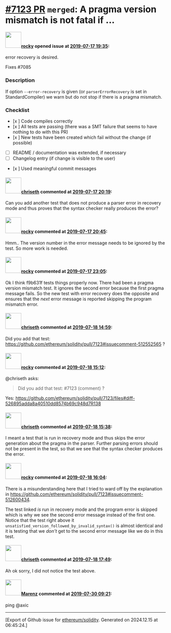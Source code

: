# [\#7123 PR](https://github.com/ethereum/solidity/pull/7123) `merged`: A pragma version mismatch is not fatal if ...

#### <img src="https://avatars.githubusercontent.com/u/8851?v=4" width="50">[rocky](https://github.com/rocky) opened issue at [2019-07-17 19:35](https://github.com/ethereum/solidity/pull/7123):

error recovery is desired.

Fixes #7085

### Description

If option `--error-recovery` is given (or `parserErrorRecovery` is set in StandardCompiler) we warn but do not stop if there is a pragma mismatch.

### Checklist
- [x ] Code compiles correctly
- [x ] All tests are passing (there was a SMT failure that seems to have nothing to do with this PR)
- [x ] New tests have been created which fail without the change (if possible)
- [ ] README / documentation was extended, if necessary
- [ ] Changelog entry (if change is visible to the user)
- [x ] Used meaningful commit messages


#### <img src="https://avatars.githubusercontent.com/u/9073706?v=4" width="50">[chriseth](https://github.com/chriseth) commented at [2019-07-17 20:19](https://github.com/ethereum/solidity/pull/7123#issuecomment-512552565):

Can you add another test that does not produce a parser error in recovery mode and thus proves that the syntax checker really produces the error?

#### <img src="https://avatars.githubusercontent.com/u/8851?v=4" width="50">[rocky](https://github.com/rocky) commented at [2019-07-17 20:45](https://github.com/ethereum/solidity/pull/7123#issuecomment-512561535):

Hmm.. The version number in the error message needs to be ignored by the test. So more work is needed.

#### <img src="https://avatars.githubusercontent.com/u/8851?v=4" width="50">[rocky](https://github.com/rocky) commented at [2019-07-17 23:05](https://github.com/ethereum/solidity/pull/7123#issuecomment-512600434):

Ok I think f9b631f tests things properly now. There had been a pragma version mismatch test. It ignores the second error because the first pragma message fails. So the new test with error recovery does the opposite and ensures that the _next_ error message is reported skipping the program mismatch error.

#### <img src="https://avatars.githubusercontent.com/u/9073706?v=4" width="50">[chriseth](https://github.com/chriseth) commented at [2019-07-18 14:59](https://github.com/ethereum/solidity/pull/7123#issuecomment-512852986):

Did you add that test: https://github.com/ethereum/solidity/pull/7123#issuecomment-512552565 ?

#### <img src="https://avatars.githubusercontent.com/u/8851?v=4" width="50">[rocky](https://github.com/rocky) commented at [2019-07-18 15:12](https://github.com/ethereum/solidity/pull/7123#issuecomment-512858648):

@chriseth  asks: 

> Did you add that test: #7123 (comment) ?

Yes: https://github.com/ethereum/solidity/pull/7123/files#diff-526895adda8a40510dd8574b69c948d7R138

#### <img src="https://avatars.githubusercontent.com/u/9073706?v=4" width="50">[chriseth](https://github.com/chriseth) commented at [2019-07-18 15:38](https://github.com/ethereum/solidity/pull/7123#issuecomment-512870147):

I meant a test that is run in recovery mode and thus skips the error generation about the pragma in the parser. Further parsing errors should not be present in the test, so that we see that the syntax checker produces the error.

#### <img src="https://avatars.githubusercontent.com/u/8851?v=4" width="50">[rocky](https://github.com/rocky) commented at [2019-07-18 16:04](https://github.com/ethereum/solidity/pull/7123#issuecomment-512880796):

There is a misunderstanding here that I tried to ward off by the explanation in https://github.com/ethereum/solidity/pull/7123#issuecomment-512600434.

The test linked  _is_ run in recovery mode and the program error is skipped which is why we see the second error message instead of the first one. Notice that the test right above it `unsatisfied_version_followed_by_invalid_syntax()` is almost identical and it is testing that we _don't_ get to the second error message like we do in this test.

#### <img src="https://avatars.githubusercontent.com/u/9073706?v=4" width="50">[chriseth](https://github.com/chriseth) commented at [2019-07-18 17:49](https://github.com/ethereum/solidity/pull/7123#issuecomment-512919734):

Ah ok sorry, I did not notice the test above.

#### <img src="https://avatars.githubusercontent.com/u/424752?u=2d50de05ec528b9b84f8b905a56e90669b0f8927&v=4" width="50">[Marenz](https://github.com/Marenz) commented at [2019-07-30 09:21](https://github.com/ethereum/solidity/pull/7123#issuecomment-516339011):

ping @axic


-------------------------------------------------------------------------------



[Export of Github issue for [ethereum/solidity](https://github.com/ethereum/solidity). Generated on 2024.12.15 at 06:45:24.]
